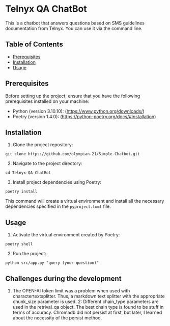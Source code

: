 # Telnyx QA ChatBot

This is a chatbot that answers questions based on SMS guidelines documentation from Telnyx. You can use it via the command line.


## Table of Contents

- [Prerequisites](#prerequisites)
- [Installation](#installation)
- [Usage](#usage)


## Prerequisites

Before setting up the project, ensure that you have the following prerequisites installed on your machine:

- Python (version 3.10.10):
(https://www.python.org/downloads/)
- Poetry (version 1.4.0):
(https://python-poetry.org/docs/#installation)


## Installation

1. Clone the project repository:

```
git clone https://github.com/olympian-21/Simple-Chatbot.git
```

2. Navigate to the project directory:

```
cd Telnyx-QA-ChatBot
```

3. Install project dependencies using Poetry:

```
poetry install
```

This command will create a virtual environment and install all the necessary dependencies specified in the `pyproject.toml` file.


## Usage

1. Activate the virtual environment created by Poetry:

```
poetry shell
```

2. Run the project:

```
python src/app.py "query (your question)"
```


## Challenges during the development

1. The OPEN-AI token limit was a problem when used with charactertextsplitter. Thus, a markdown text splitter with the appropriate chunk_size parameter is used.
2: Different chain_type parameters are used in the retrival_qa object. The best chain type is found to be stuff in terms of accuracy.
Chromadb did not persist at first, but later, I learned about the necessity of the persist method.
